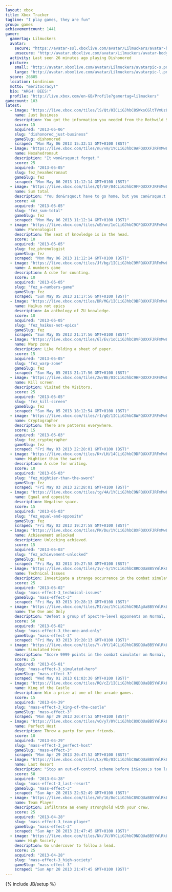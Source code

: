 ```yaml
---
layout: xbox
title: Xbox Tracker
tagline: "I play games, they are fun"
group: games
achievementcount: 1441
gamer: 
  gamertag: Lilmuckers
  avatar: 
    secure: "https://avatar-ssl.xboxlive.com/avatar/Lilmuckers/avatar-body.png"
    unsecure: "http://avatar.xboxlive.com/avatar/Lilmuckers/avatar-body.png"
  activity: Last seen 26 minutes ago playing Dishonored
  picture: 
    small: "http://avatar.xboxlive.com/avatar/Lilmuckers/avatarpic-s.png"
    large: "http://avatar.xboxlive.com/avatar/Lilmuckers/avatarpic-l.png"
  score: 26805
  location: Londinium
  motto: "meritocracy!"
  bio: "ARGH! BEES!"
  profile: "http://live.xbox.com/en-GB/Profile?gamertag=lilmuckers"
gamecount: 103
latest: 
  - image: "https://live.xbox.com/tiles/lS/Qt/0ICLiGJhbC8SWxsCGltTVmUzL2FjaC8wL2FmAAAAAOfn5-8CJIk=.jpg"
    name: Just Business
    description: You got the information you needed from the Rothwild Slaughterhouse
    score: 15
    acquired: "2013-05-06"
    slug: "dishonored_just-business"
    gameSlug: dishonored
    scraped: "Mon May 06 2013 15:32:13 GMT+0100 (BST)"
  - image: "https://live.xbox.com/tiles/nu/vm/1YCLiGJhbC9AFQUXXFJRFmMwL2FjaC8wLzQAAAAA5+fn+snrhQ==.jpg"
    name: Hexahedronaut
    description: "It won&rsquo;t forget."
    score: 25
    acquired: "2013-05-05"
    slug: fez_hexahedronaut
    gameSlug: fez
    scraped: "Mon May 06 2013 11:12:14 GMT+0100 (BST)"
  - image: "https://live.xbox.com/tiles/Qf/GF/04CLiGJhbC9FFQUXXFJRFmMwL2FjaC8wLzEAAAAA5+fn-KrxWg==.jpg"
    name: Sum total
    description: "You don&rsquo;t have to go home, but you can&rsquo;t stay here. Okay, you can stay here."
    score: 40
    acquired: "2013-05-05"
    slug: "fez_sum-total"
    gameSlug: fez
    scraped: "Mon May 06 2013 11:12:14 GMT+0100 (BST)"
  - image: "https://live.xbox.com/tiles/uB/on/1oCLiGJhbC9CFQUXXFJRFmMwL2FjaC8wLzYAAAAA5+fn+Qgaow==.jpg"
    name: Phrenologist
    description: The seat of knowledge is in the head.
    score: 10
    acquired: "2013-05-05"
    slug: fez_phrenologist
    gameSlug: fez
    scraped: "Mon May 06 2013 11:12:14 GMT+0100 (BST)"
  - image: "https://live.xbox.com/tiles/Jf/bg/1ICLiGJhbC9MFQUXXFJRFmMwL2FjaC8wLzgAAAAA5+fn+8-2Pg==.jpg"
    name: A numbers game
    description: A cube for counting.
    score: 10
    acquired: "2013-05-05"
    slug: "fez_a-numbers-game"
    gameSlug: fez
    scraped: "Sun May 05 2013 21:17:56 GMT+0100 (BST)"
  - image: "https://live.xbox.com/tiles/DR/MG/1ICLiGJhbC9BFQUXXFJRFmMwL2FjaC8wLzUAAAAA5+fn+ykTFg==.jpg"
    name: Haikus not epics
    description: An anthology of ZU knowledge.
    score: 10
    acquired: "2013-05-05"
    slug: "fez_haikus-not-epics"
    gameSlug: fez
    scraped: "Sun May 05 2013 21:17:56 GMT+0100 (BST)"
  - image: "https://live.xbox.com/tiles/Gl/Ev/1oCLiGJhbC8VFQUXXFJRFmMwL2FjaC8wL2EAAAAA5+fn+QBRAQ==.jpg"
    name: Warp zone
    description: Like folding a sheet of paper.
    score: 15
    acquired: "2013-05-05"
    slug: "fez_warp-zone"
    gameSlug: fez
    scraped: "Sun May 05 2013 21:17:56 GMT+0100 (BST)"
  - image: "https://live.xbox.com/tiles/Zw/BE/0ICLiGJhbC9HFQUXXFJRFmMwL2FjaC8wLzMAAAAA5+fn-2sAfA==.jpg"
    name: Kill screen
    description: Visited the Visitors.
    score: 25
    acquired: "2013-05-05"
    slug: "fez_kill-screen"
    gameSlug: fez
    scraped: "Sun May 05 2013 18:12:54 GMT+0100 (BST)"
  - image: "https://live.xbox.com/tiles/r1/gO/1ICLiGJhbC8WFQUXXFJRFmMwL2FjaC8wL2IAAAAA5+fn+yFYtA==.jpg"
    name: Cryptographer
    description: There are patterns everywhere.
    score: 15
    acquired: "2013-05-03"
    slug: fez_cryptographer
    gameSlug: fez
    scraped: "Fri May 03 2013 22:28:01 GMT+0100 (BST)"
  - image: "https://live.xbox.com/tiles/K+/LH/14CLiGJhbC9DFQUXXFJRFmMwL2FjaC8wLzcAAAAA5+fn+OjiMA==.jpg"
    name: Mightier than the sword
    description: A cube for writing.
    score: 10
    acquired: "2013-05-03"
    slug: "fez_mightier-than-the-sword"
    gameSlug: fez
    scraped: "Fri May 03 2013 22:28:01 GMT+0100 (BST)"
  - image: "https://live.xbox.com/tiles/tg/4A/1YCLiGJhbC9NFQUXXFJRFmMwL2FjaC8wLzkAAAAA5+fn+i8OrQ==.jpg"
    name: Equal and opposite
    description: Negative space.
    score: 15
    acquired: "2013-05-03"
    slug: "fez_equal-and-opposite"
    gameSlug: fez
    scraped: "Fri May 03 2013 19:27:58 GMT+0100 (BST)"
  - image: "https://live.xbox.com/tiles/PK/Du/1YCLiGJhbC8XFQUXXFJRFmMwL2FjaC8wL2MAAAAA5+fn+sGgJw==.jpg"
    name: Achievement unlocked
    description: Unlocking achieved.
    score: 15
    acquired: "2013-05-03"
    slug: "fez_achievement-unlocked"
    gameSlug: fez
    scraped: "Fri May 03 2013 19:27:58 GMT+0100 (BST)"
  - image: "https://live.xbox.com/tiles/1v/-5/1YCLiGJhbC8RDQUaBB5YWlRkL2FjaC8wLzE3ZQAAAADn5+f61v-L.jpg"
    name: Technical Issues
    description: Investigate a strange occurrence in the combat simulator.
    score: 25
    acquired: "2013-05-02"
    slug: "mass-effect-3_technical-issues"
    gameSlug: "mass-effect-3"
    scraped: "Fri May 03 2013 19:28:13 GMT+0100 (BST)"
  - image: "https://live.xbox.com/tiles/MI/zo/1YCLiGJhbC9EAgUaBB5YWlRkL2FjaC8wLzE4MAAAAADn5+f6x4wt.jpg"
    name: The One and Only
    description: "Defeat a group of Spectre-level opponents on Normal, Hardcore, or Insanity."
    score: 50
    acquired: "2013-05-02"
    slug: "mass-effect-3_the-one-and-only"
    gameSlug: "mass-effect-3"
    scraped: "Fri May 03 2013 19:28:13 GMT+0100 (BST)"
  - image: "https://live.xbox.com/tiles/Y-/bY/14CLiGJhbC8SDQUaBB5YWlRkL2FjaC8wLzE3ZgAAAADn5+f49-Z+.jpg"
    name: Simulated Hero
    description: "Score 9999 points in the combat simulator on Normal, Hardcore, or Insanity."
    score: 25
    acquired: "2013-05-01"
    slug: "mass-effect-3_simulated-hero"
    gameSlug: "mass-effect-3"
    scraped: "Wed May 01 2013 01:03:30 GMT+0100 (BST)"
  - image: "https://live.xbox.com/tiles/RQ/cZ/1ICLiGJhbC8QDQUaBB5YWlRkL2FjaC8wLzE3ZAAAAADn5+f7NgdY.jpg"
    name: King of the Castle
    description: Win a prize at one of the arcade games.
    score: 15
    acquired: "2013-04-29"
    slug: "mass-effect-3_king-of-the-castle"
    gameSlug: "mass-effect-3"
    scraped: "Mon Apr 29 2013 20:47:52 GMT+0100 (BST)"
  - image: "https://live.xbox.com/tiles/vO/y7/0YCLiGJhbC8XDQUaBB5YWlRkL2FjaC8wLzE3YwAAAADn5+f+lOyh.jpg"
    name: Perfect Host
    description: Throw a party for your friends.
    score: 10
    acquired: "2013-04-29"
    slug: "mass-effect-3_perfect-host"
    gameSlug: "mass-effect-3"
    scraped: "Mon Apr 29 2013 20:47:52 GMT+0100 (BST)"
  - image: "https://live.xbox.com/tiles/Lx/Rb/0ICLiGJhbC8WDQUaBB5YWlRkL2FjaC8wLzE3YgAAAADn5+f-dBQy.jpg"
    name: Last Resort
    description: "Stop an out-of-control scheme before it&apos;s too late."
    score: 50
    acquired: "2013-04-28"
    slug: "mass-effect-3_last-resort"
    gameSlug: "mass-effect-3"
    scraped: "Sun Apr 28 2013 22:52:49 GMT+0100 (BST)"
  - image: "https://live.xbox.com/tiles/mh/16/0oCLiGJhbC8VDQUaBB5YWlRkL2FjaC8wLzE3YQAAAADn5+f9VR2H.jpg"
    name: Team Player
    description: Infiltrate an enemy stronghold with your crew.
    score: 25
    acquired: "2013-04-28"
    slug: "mass-effect-3_team-player"
    gameSlug: "mass-effect-3"
    scraped: "Sun Apr 28 2013 21:47:45 GMT+0100 (BST)"
  - image: "https://live.xbox.com/tiles/Nk/JV/0YCLiGJhbC9NDQUaBB5YWlRkL2FjaC8wLzE3OQAAAADn5+f+ekIr.jpg"
    name: High Society
    description: Go undercover to follow a lead.
    score: 25
    acquired: "2013-04-28"
    slug: "mass-effect-3_high-society"
    gameSlug: "mass-effect-3"
    scraped: "Sun Apr 28 2013 21:47:45 GMT+0100 (BST)"
---
```

{% include JB/setup %}
